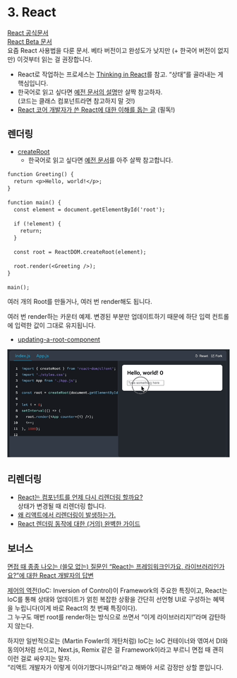 # 3. React

[React 공식문서](https://ko.legacy.reactjs.org/)  
[React Beta 문서](https://react.dev/)  
요즘 React 사용법을 다룬 문서. 베타 버전이고 완성도가 낮지만 (+ 한국어 버전이 없지만) 이것부터 읽는 걸 권장합니다.

- React로 작업하는 프로세스는 [Thinking in React](https://beta.reactjs.org/learn/thinking-in-react)를 참고. “상태”를 골라내는 게 핵심입니다.
- 한국어로 읽고 싶다면 [예전 문서의 설명](https://ko.reactjs.org/docs/thinking-in-react.html)만 살짝 참고하자.  
  (코드는 클래스 컴포넌트라면 참고하지 말 것!)
- [React 코어 개발자가 쓴 React에 대한 이해를 돕는 글](https://overreacted.io/ko/react-as-a-ui-runtime/) (필독!)

## 렌더링

- [createRoot](https://beta.reactjs.org/reference/react-dom/client/createRoot)
  - 한국어로 읽고 싶다면 [예전 문서](https://ko.reactjs.org/docs/react-dom-client.html#createroot)를 아주 살짝 참고합니다.

```tsx
function Greeting() {
  return <p>Hello, world!</p>;
}

function main() {
  const element = document.getElementById('root');

  if (!element) {
    return;
  }

  const root = ReactDOM.createRoot(element);

  root.render(<Greeting />);
}

main();
```

여러 개의 Root를 만들거나, 여러 번 render해도 됩니다.

여러 번 render하는 카운터 예제. 변경된 부분만 업데이트하기 때문에 하단 입력 컨트롤에 입력한 값이 그대로 유지됩니다.

- [updating-a-root-component](https://beta.reactjs.org/reference/react-dom/client/createRoot#updating-a-root-component)

![updating-a-root-component](./img/re-render.gif)

## 리렌더링

- [React는 컴포넌트를 언제 다시 리렌더링 할까요?](https://velog.io/@surim014/react-rerender)  
  상태가 변경될 때 리렌더링 합니다.
- [왜 리액트에서 리렌더링이 발생하는가.](https://medium.com/@yujso66/%EB%B2%88%EC%97%AD-%EC%99%9C-%EB%A6%AC%EC%95%A1%ED%8A%B8%EC%97%90%EC%84%9C-%EB%A6%AC%EB%A0%8C%EB%8D%94%EB%A7%81%EC%9D%B4-%EB%B0%9C%EC%83%9D%ED%95%98%EB%8A%94%EA%B0%80-74dd239b0063)
- [React 렌더링 동작에 대한 (거의) 완벽한 가이드](https://velog.io/@superlipbalm/blogged-answers-a-mostly-complete-guide-to-react-rendering-behavior)

## 보너스

[면접 때 종종 나오는 (쓸모 없는) 질문인 “React는 프레임워크인가요, 라이브러리인가요?”에 대한 React 개발자의 답변](https://twitter.com/trueadm/status/1194567962784653312)

[제어의 역전](https://martinfowler.com/bliki/InversionOfControl.html)(IoC: Inversion of Control)이 Framework의 주요한 특징이고, React는 IoC를 통해 상태와 업데이트가 얽힌 복잡한 상황을 간단히 선언형 UI로 구성하는 혜택을 누립니다(이게 바로 React의 첫 번째 특징이다).  
그 누구도 매번 root를 render하는 방식으로 쓰면서 “이게 라이브러리지!”라며 감탄하지 않는다.

하지만 일반적으로는 (Martin Fowler의 개탄처럼) IoC는 IoC 컨테이너와 엮여서 DI와 동의어처럼 쓰이고, Next.js, Remix 같은 걸 Framework이라고 부르니 면접 때 괜히 이런 걸로 싸우지는 말자.  
“리액트 개발자가 이렇게 이야기했다니까요!”라고 해봐야 서로 감정만 상할 뿐입니다.

